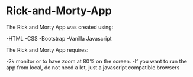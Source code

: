 # Rick-and-Morty-App

The Rick and Morty App was created using:

-HTML 
-CSS 
-Bootstrap 
-Vanilla Javascript


The Rick and Morty App requires:
 
-2k monitor or to have zoom at 80% on the screen.
-If you want to run the app from local, do not need a lot, just a javascript compatible browsers
